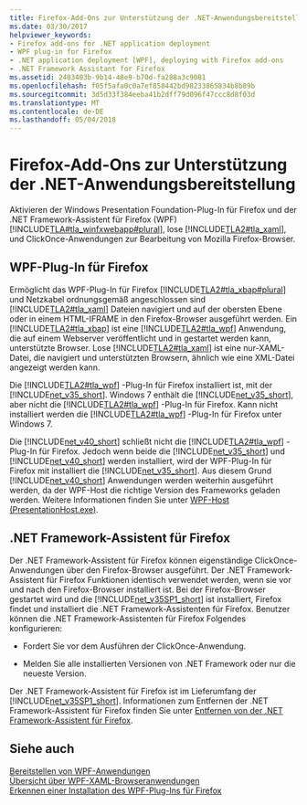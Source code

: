 ```yaml
---
title: Firefox-Add-Ons zur Unterstützung der .NET-Anwendungsbereitstellung
ms.date: 03/30/2017
helpviewer_keywords:
- Firefox add-ons for .NET application deployment
- WPF plug-in for Firefox
- .NET application deployment [WPF], deploying with Firefox add-ons
- .NET Framework Assistant for Firefox
ms.assetid: 2403403b-9b14-48e9-b70d-fa288a3c9081
ms.openlocfilehash: f05f5afa0c0a7ef858442bd98233865834b8b89b
ms.sourcegitcommit: 3d5d33f384eeba41b2dff79d096f47ccc8d8f03d
ms.translationtype: MT
ms.contentlocale: de-DE
ms.lasthandoff: 05/04/2018
---
```

# <a name="firefox-add-ons-to-support-net-application-deployment"></a>Firefox-Add-Ons zur Unterstützung der .NET-Anwendungsbereitstellung
Aktivieren der Windows Presentation Foundation-Plug-In für Firefox und der .NET Framework-Assistent für Firefox (WPF) [!INCLUDE[TLA#tla_winfxwebapp#plural](../../../../includes/tlasharptla-winfxwebappsharpplural-md.md)], lose [!INCLUDE[TLA2#tla_xaml](../../../../includes/tla2sharptla-xaml-md.md)], und ClickOnce-Anwendungen zur Bearbeitung von Mozilla Firefox-Browser.  
  
## <a name="wpf-plug-in-for-firefox"></a>WPF-Plug-In für Firefox  
 Ermöglicht das WPF-Plug-In für Firefox [!INCLUDE[TLA2#tla_xbap#plural](../../../../includes/tla2sharptla-xbapsharpplural-md.md)] und Netzkabel ordnungsgemäß angeschlossen sind [!INCLUDE[TLA2#tla_xaml](../../../../includes/tla2sharptla-xaml-md.md)] Dateien navigiert und auf der obersten Ebene oder in einem HTML-IFRAME in den Firefox-Browser ausgeführt werden. Ein [!INCLUDE[TLA2#tla_xbap](../../../../includes/tla2sharptla-xbap-md.md)] ist eine [!INCLUDE[TLA2#tla_wpf](../../../../includes/tla2sharptla-wpf-md.md)] Anwendung, die auf einem Webserver veröffentlicht und in gestartet werden kann, unterstützte Browser. Lose [!INCLUDE[TLA2#tla_xaml](../../../../includes/tla2sharptla-xaml-md.md)] ist eine nur-XAML-Datei, die navigiert und unterstützten Browsern, ähnlich wie eine XML-Datei angezeigt werden kann.  
  
 Die [!INCLUDE[TLA2#tla_wpf](../../../../includes/tla2sharptla-wpf-md.md)] -Plug-In für Firefox installiert ist, mit der [!INCLUDE[net_v35_short](../../../../includes/net-v35-short-md.md)]. Windows 7 enthält die [!INCLUDE[net_v35_short](../../../../includes/net-v35-short-md.md)], aber nicht die [!INCLUDE[TLA2#tla_wpf](../../../../includes/tla2sharptla-wpf-md.md)] -Plug-In für Firefox. Kann nicht installiert werden die [!INCLUDE[TLA2#tla_wpf](../../../../includes/tla2sharptla-wpf-md.md)] -Plug-In für Firefox unter Windows 7.  
  
 Die [!INCLUDE[net_v40_short](../../../../includes/net-v40-short-md.md)] schließt nicht die [!INCLUDE[TLA2#tla_wpf](../../../../includes/tla2sharptla-wpf-md.md)] -Plug-In für Firefox. Jedoch wenn beide die [!INCLUDE[net_v35_short](../../../../includes/net-v35-short-md.md)] und [!INCLUDE[net_v40_short](../../../../includes/net-v40-short-md.md)] werden installiert, wird der WPF-Plug-In für Firefox mit installiert die [!INCLUDE[net_v35_short](../../../../includes/net-v35-short-md.md)]. Aus diesem Grund [!INCLUDE[net_v40_short](../../../../includes/net-v40-short-md.md)] Anwendungen werden weiterhin ausgeführt werden, da der WPF-Host die richtige Version des Frameworks geladen werden. Weitere Informationen finden Sie unter [WPF-Host (PresentationHost.exe)](../../../../docs/framework/wpf/app-development/wpf-host-presentationhost-exe.md).  
  
## <a name="net-framework-assistant-for-firefox"></a>.NET Framework-Assistent für Firefox  
 Der .NET Framework-Assistent für Firefox können eigenständige ClickOnce-Anwendungen über den Firefox-Browser ausgeführt. Der .NET Framework-Assistent für Firefox Funktionen identisch verwendet werden, wenn sie vor und nach den Firefox-Browser installiert ist. Bei der Firefox-Browser gestartet wird und die [!INCLUDE[net_v35SP1_short](../../../../includes/net-v35sp1-short-md.md)] ist installiert, Firefox findet und installiert die .NET Framework-Assistenten für Firefox. Benutzer können die .NET Framework-Assistenten für Firefox Folgendes konfigurieren:  
  
-   Fordert Sie vor dem Ausführen der ClickOnce-Anwendung.  
  
-   Melden Sie alle installierten Versionen von .NET Framework oder nur die neueste Version.  
  
 Der .NET Framework-Assistent für Firefox ist im Lieferumfang der [!INCLUDE[net_v35SP1_short](../../../../includes/net-v35sp1-short-md.md)]. Informationen zum Entfernen der .NET Framework-Assistent für Firefox finden Sie unter [Entfernen von der .NET Framework-Assistent für Firefox](http://go.microsoft.com/fwlink/?LinkId=177944).  
  
## <a name="see-also"></a>Siehe auch  
 [Bereitstellen von WPF-Anwendungen](../../../../docs/framework/wpf/app-development/deploying-a-wpf-application-wpf.md)  
 [Übersicht über WPF-XAML-Browseranwendungen](../../../../docs/framework/wpf/app-development/wpf-xaml-browser-applications-overview.md)  
 [Erkennen einer Installation des WPF-Plug-Ins für Firefox](../../../../docs/framework/wpf/app-development/how-to-detect-whether-the-wpf-plug-in-for-firefox-is-installed.md)
